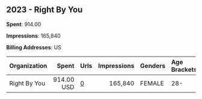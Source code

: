 ## 2023 - Right By You 
**Spent**: 914.00

**Impressions**: 165,840

**Billing Addresses**: US

|Organization|Spent|Urls|Impressions|Genders|Age Brackets|Country Codes|
|:---|---:|:---|---:|:---|:---|:---|
|Right By You|914.00 USD|[0](https://www.snap.com/political-ads/asset/0756d5e6b464a32de59d993450d7ffa8dfcc64acf3b8e439be55309e08d56f51?mediaType=png)|165,840|FEMALE|28-|united states|
